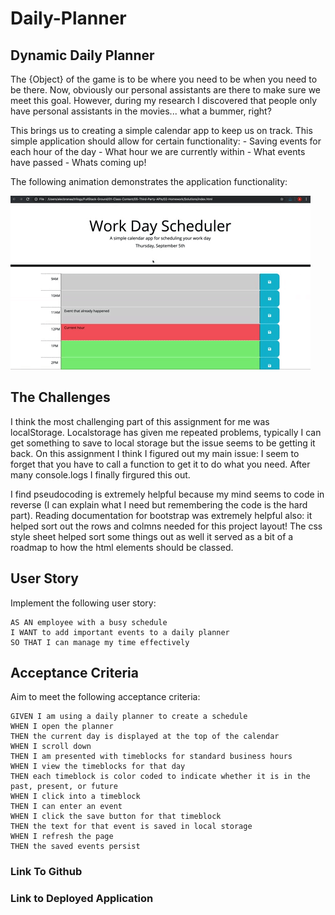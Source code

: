 # Daily-Planner
## Dynamic Daily Planner
The {Object} of the game is to be where you need to be when you need to be there. Now, obviously our personal assistants are there to make sure we meet this goal. However, during my research I discovered that people only have personal assistants in the movies... what a bummer, right? 

This brings us to creating a simple calendar app to keep us on track. This simple application should allow for certain functionality:
    - Saving events for each hour of the day
    - What hour we are currently within 
    - What events have passed 
    - Whats coming up!


The following animation demonstrates the application functionality:

![A user clicks on slots on the color-coded calendar and edits the events.](./Assets/App-functionality.gif)


## The Challenges
I think the most challenging part of this assignment for me was localStorage. Localstorage has given me repeated problems, typically I can get something to save to local storage but the issue seems to be getting it back. On this assignment I think I figured out my main issue: I seem to forget that you have to call a function to get it to do what you need. After many console.logs I finally firgured this out. 

I find pseudocoding is extremely helpful because my mind seems to code in reverse (I can explain what I need but remembering the code is the hard part).
Reading documentation for bootstrap was extremely helpful also: it helped sort out the rows and colmns needed for this project layout!
The css style sheet helped sort some things out as well it served as a bit of a roadmap to how the html elements should be classed.



## User Story

Implement the following user story:

```
AS AN employee with a busy schedule
I WANT to add important events to a daily planner
SO THAT I can manage my time effectively
```

## Acceptance Criteria

Aim to meet the following acceptance criteria:

```
GIVEN I am using a daily planner to create a schedule
WHEN I open the planner
THEN the current day is displayed at the top of the calendar
WHEN I scroll down
THEN I am presented with timeblocks for standard business hours
WHEN I view the timeblocks for that day
THEN each timeblock is color coded to indicate whether it is in the past, present, or future
WHEN I click into a timeblock
THEN I can enter an event
WHEN I click the save button for that timeblock
THEN the text for that event is saved in local storage
WHEN I refresh the page
THEN the saved events persist
```

### Link To Github


### Link to Deployed Application

